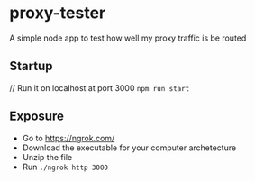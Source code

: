 # proxy-tester
A simple node app to test how well my proxy traffic is be routed


## Startup

// Run it on localhost at port 3000
`npm run start`


## Exposure

 - Go to https://ngrok.com/
 - Download the executable for your computer archetecture
 - Unzip the file
 - Run `./ngrok http 3000`
